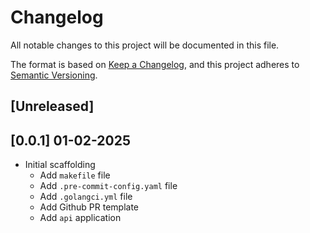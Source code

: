# Changelog

All notable changes to this project will be documented in this file.

The format is based on [Keep a Changelog](https://keepachangelog.com/en/1.0.0/), and this project adheres
to [Semantic Versioning](https://semver.org/spec/v2.0.0.html).

## [Unreleased]

## [0.0.1] 01-02-2025

- Initial scaffolding
  - Add `makefile` file
  - Add `.pre-commit-config.yaml` file
  - Add `.golangci.yml` file
  - Add Github PR template
  - Add `api` application
